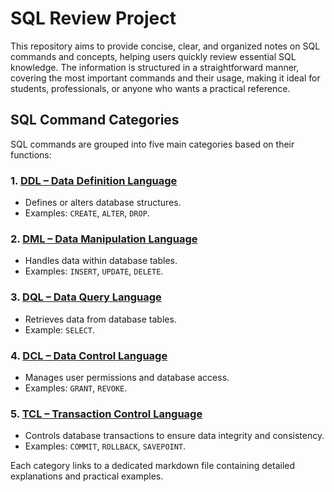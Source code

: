 # SQL Review Project

This repository aims to provide concise, clear, and organized notes on SQL commands and concepts, helping users quickly review essential SQL knowledge. The information is structured in a straightforward manner, covering the most important commands and their usage, making it ideal for students, professionals, or anyone who wants a practical reference.

## SQL Command Categories

SQL commands are grouped into five main categories based on their functions:

### 1. [DDL – Data Definition Language](./ddl.md)
- Defines or alters database structures.
- Examples: `CREATE`, `ALTER`, `DROP`.

### 2. [DML – Data Manipulation Language](./dml.md)
- Handles data within database tables.
- Examples: `INSERT`, `UPDATE`, `DELETE`.

### 3. [DQL – Data Query Language](./dql.md)
- Retrieves data from database tables.
- Example: `SELECT`.

### 4. [DCL – Data Control Language](./dcl.md)
- Manages user permissions and database access.
- Examples: `GRANT`, `REVOKE`.

### 5. [TCL – Transaction Control Language](./tcl.md)
- Controls database transactions to ensure data integrity and consistency.
- Examples: `COMMIT`, `ROLLBACK`, `SAVEPOINT`.

Each category links to a dedicated markdown file containing detailed explanations and practical examples.

